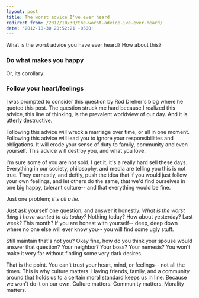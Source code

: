 ```yaml
---
layout: post
title: The worst advice I've ever heard
redirect_from: /2012/10/30/the-worst-advice-ive-ever-heard/
date: '2012-10-30 20:52:21 -0500'
---
```

<p>What is the worst advice you have ever heard? How about this?</p>
<h3 class="text-align-center">Do what makes you happy</h3>
<p>Or, its corollary:</p>
<h3 class="text-align-center">Follow your heart/feelings</h3>
<p>I was prompted to consider this question by Rod Dreher's blog where he quoted this post. The question struck me hard because I realized this advice, this line of thinking, is the prevalent worldview of our day. And it is utterly destructive.</p>
<p>Following this advice will wreck a marriage over time, or all in one moment. Following this advice will lead you to ignore your responsibilities and obligations. It will erode your sense of duty to family, community and even yourself. This advice will destroy you, and what you love.</p>
<p>I'm sure some of you are not sold. I get it, it's a really hard sell these days. Everything in our society, philosophy, and media are telling you this is not true. They earnestly, and deftly, push the idea that if you would just follow your own feelings, and let others do the same, that we'd find ourselves in one big happy, tolerant culture-- and that everything would be fine.</p>
<p>Just one problem; <em>it's all a lie</em>.</p>
<p>Just ask yourself one question, and answer it honestly. <em>What is the worst thing I have wanted to do today?</em> Nothing today? How about yesterday? Last week? This month? If you are honest with yourself-- deep, deep down where no one else will ever know you-- you will find some ugly stuff.</p>
<p>Still maintain that's not you? Okay fine, how do you think your spouse would answer that question? Your neighbor? Your boss? Your nemesis? You won't make it very far without finding some very dark desires.</p>
<p>That is the point. You can't trust your heart, mind, or feelings-- not all the times. This is why culture matters. Having friends, family, and a community around that holds us to a certain moral standard keeps us in line. Because we won't do it on our own. Culture matters. Community matters. Morality matters.</p>
